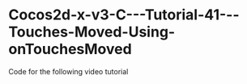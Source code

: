 Cocos2d-x-v3-C---Tutorial-41---Touches-Moved-Using-onTouchesMoved
=================================================================

Code for the following video tutorial 
